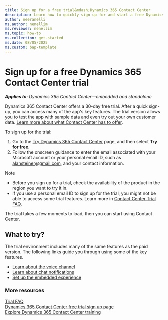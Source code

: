 ```yaml
---
title: Sign up for a free trial&mdash;Dynamics 365 Contact Center
description: Learn how to quickly sign up for and start a free Dynamics 365 Contact Center trial. Explore the app with tours and videos, and find other learning resources.
author: neeranelli
ms.author: nenellim
ms.reviewer: nenellim
ms.topic: how-to
ms.collection: get-started
ms.date: 08/05/2025
ms.custom: bap-template
---
```


# Sign up for a free Dynamics 365 Contact Center trial

_**Applies to**: Dynamics 365 Contact Center&mdash;embedded and standalone_

Dynamics 365 Contact Center offers a 30-day free trial. After a quick sign-up, you can access many of the app's key features. The trial version allows you to test the app with sample data and even try out your own customer data. [Learn more about what Contact Center has to offer](overview-contact-center.md).

To sign up for the trial:
1. Go to the [Try Dynamics 365 Contact Center](https://www.microsoft.com/dynamics-365/products/contact-center) page, and then select **Try for free**.
1. Follow the onscreen guidance to enter the email associated with your Microsoft account or your personal email ID, such as alansteiner@gmail.com, and your contact information.

> [!NOTE]
> - Before you sign up for a trial, check the availability of the product in the region you want to try it in.
> - If you use a personal email ID to sign up for the trial, you might not be able to access some trial features. Learn more in [Contact Center Trial FAQ](contact-center-trial-faq.md).

The trial takes a few moments to load, then you can start using Contact Center.

## What to try?

The trial environment includes many of the same features as the paid version. The following links guide you through using some of the key features.

- [Learn about the voice channel](/dynamics365/customer-service/administer/voice-channel?context=/dynamics365/contact-center/context/administer-context)
- [Learn about chat notifications](/dynamics365/customer-service/use/oc-notifications?context=/dynamics365/contact-center/context/use-context)
- [Set up the embedded experience](../administer/set-up-embedded-experience.md)

### More resources

[Trial FAQ](contact-center-trial-faq.md)  
[Dynamics 365 Contact Center free trial sign up page](https://www.microsoft.com/dynamics-365/free-trial)  
[Explore Dynamics 365 Contact Center training](/training/modules/get-started-contact-center/)  